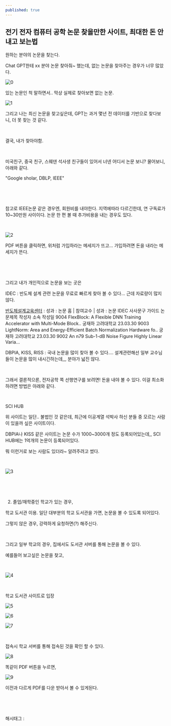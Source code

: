 ```yaml
---
published: true
---
```

## 전기 전자 컴퓨터 공학 논문 찾을만한 사이트, 최대한 돈 안 내고 보는법

원하는 분야의 논문을 찾는다.

Chat GPT한테 xx 분야 논문 찾아줘~ 했는데, 없는 논문을 찾아주는 경우가 너무 많았다.

![0](/assets/img/223062137110/0.png)

있는 논문인 척 말하면서.. 막상 실제로 찾아보면 없는 논문.

![1](/assets/img/223062137110/1.png)

그리고 나는 최신 논문을 찾고싶은데, GPT는 과거 몇년 전 데이터를 기반으로 찾다보니, 더 못 찾는 것 같다.

​

결국, 내가 찾아야함.

​

미국친구, 중국 친구, 스웨덴 석사생 친구들이 있어서 너넨 어디서 논문 보니? 물어보니, 아래와 같다.

"Google sholar, DBLP, IEEE"

​

​

참고로 IEEE논문 같은 경우엔, 회원비를 내야한다. 지역에따라 다르긴한데, 연 구독료가 10~30만원 사이이다. 논문 한 편 볼 때 추가비용을 내는 경우도 있다.

​

![2](/assets/img/223062137110/2.png)

PDF 버튼을 클릭하면, 위처럼 가입하라는 메세지가 뜨고... 가입하려면 돈을 내라는 메세지가 뜬다.

​

​

그리고 내가 개인적으로 논문을 보는 곳은

IDEC : 반도체 설계 관련 논문을 무료로 빠르게 찾아 볼 수 있다... 근데 자료량이 많지 않다.

[반도체설계교육센터](https://www.idec.or.kr/professor/paper/list/) : 성과 : 논문 홈 | 참여교수 | 성과 : 논문 IDEC 사사문구 가이드 논문제목 작성자 소속 작성일 9004 FlexBlock: A Flexible DNN Training Accelerator with Multi-Mode Block.. 궁재하 고려대학교 23.03.30 9003 LightNorm: Area and Energy-Efficient Batch Normalization Hardware fo.. 궁재하 고려대학교 23.03.30 9002 An n79 Sub-1-dB Noise Figure Highly Linear Varia...

DBPIA, KISS, RISS : 국내 논문을 많이 찾아 볼 수 있다.... 설계관련해선 일부 교수님들이 논문을 많이 내시긴하는데,,, 분야가 넓진 않다.

​

그래서 결론적으론, 전자공학 쪽 선행연구를 보려면! 돈을 내야 볼 수 있다. 이걸 최소화하려면 방법은 아래와 같다.

​

SCI HUB

위 사이트는 일단.. 불법인 것 같은데, 최근에 이공계열 석박사 하신 분들 중 모르는 사람이 있을까 싶은 사이트이다.

DBPIA나 KISS 같은 사이트는 논문 수가 1000~3000개 정도 등록되어있는데,, SCI HUB에는 1억개의 논문이 등록되어있다.

뭐 이런거로 보는 사람도 있더라~ 알려주려고 썼다.

​

![3](/assets/img/223062137110/3.png)

​

​

2. 졸업/재학중인 학교가 있는 경우,

학교 도서관 이용. 일단 대부분의 학교 도서관을 가면, 논문을 볼 수 있도록 되어있다.

그렇지 않은 경우, 강력하게 요청하면(?) 해주신다.

​

그리고 일부 학교의 경우, 집에서도 도서관 서버를 통해 논문을 볼 수 있다.

예를들어 보고싶은 논문을 찾고,

​

![4](/assets/img/223062137110/4.png)

​

학교 도서관 사이트로 입장

![5](/assets/img/223062137110/5.png)

![6](/assets/img/223062137110/6.png)

![7](/assets/img/223062137110/7.png)

​

접속시 학교 서버를 통해 접속된 것을 확인 할 수 있다.

![8](/assets/img/223062137110/8.png)

똑같이 PDF 버튼을 누르면,

![9](/assets/img/223062137110/9.png)

이전과 다르게 PDF를 다운 받아서 볼 수 있게된다.

​

​

 해시태그 : 